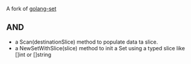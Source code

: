 A fork of  [golang-set](https://github.com/deckarep/golang-set)

## AND 

* a Scan(destinationSlice) method to populate data ta slice.
* a NewSetWithSlice(slice) method to init a Set using a typed slice like []int or []string
